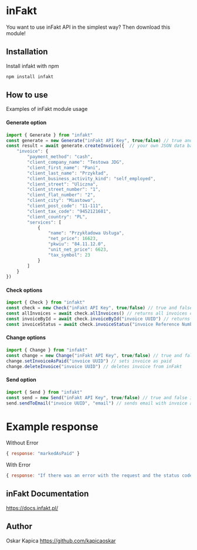 # inFakt

You want to use inFakt API in the simplest way? Then download this module!


## Installation

Install infakt with npm

```bash
npm install infakt
```

## How to use

Examples of inFakt module usage

#### Generate option

```js
import { Generate } from "infakt"
const generate = new Generate("inFakt API Key", true/false) // true and false is sandbox option
const result = await generate.createInvoice({  // your own JSON data based on your preferences if you want more examples go to inFakt API Docs and see on your own what you can add here
    "invoice": {
        "payment_method": "cash",
        "client_company_name": "Testowa JDG",
        "client_first_name": "Pani",
        "client_last_name": "Przykład",
        "client_business_activity_kind": "self_employed",
        "client_street": "Uliczna",
        "client_street_number": "1",
        "client_flat_number": "2",
        "client_city": "Miastowo",
        "client_post_code": "11-111",
        "client_tax_code": "9452121681",
        "client_country": "PL",
        "services": [
            {
                "name": "Przykładowa Usługa",
                "net_price": 16623,
                "pkwiu": "84.11.12.0",
                "unit_net_price": 6623,
                "tax_symbol": 23
            }
        ]
    }
})
```



#### Check options

```js
import { Check } from "infakt"
const check = new Check("inFakt API Key", true/false) // true and false is sandbox option
const allInvoices = await check.allInvoices() // returns all invoices created on your API key
const invoiceById = await check.invoiceById("invoice UUID") // returns invoice data based on UUID of invoice
const invoiceStatus = await check.invoiceStatus("invoice Reference Number") // return invoice status of creation
```



#### Change options

```js
import { Change } from "infakt"
const change = new Change("inFakt API Key", true/false) // true and false is sandbox option
change.setInvoiceAsPaid("invoice UUID") // sets invoice as paid
change.deleteInvoice("invoice UUID") // deletes invoice from inFakt
```



#### Send option

```js
import { Send } from "infakt"
const send = new Send("inFakt API Key", true/false) // true and false is sandbox option
send.sendToEmail("invoice UUID", "email") // sends email with invoice as PDF to mail
```


# Example response
Without Error
```js
{ response: "markedAsPaid" }
```
With Error
```js
{ response: "If there was an error with the request and the status code is 401, it is most likely due to an incorrect apiKey or you have not set the sandbox value in the class definition. If the status code is 404, it means that the invoiceUUID is incorrect. If an error code of 422 appears, it indicates that function params may be bad!" , error : "Here is status code from Axios" }
```


## inFakt Documentation
https://docs.infakt.pl/


## Author
Oskar Kapica https://github.com/kapicaoskar
